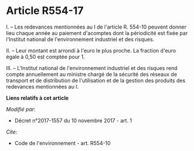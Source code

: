 # Article R554-17

I. – Les redevances mentionnées au I de l'article R. 554-10 peuvent donner lieu chaque année au paiement d'acomptes dont la
périodicité est fixée par l'Institut national de l'environnement industriel et des risques.

II. – Leur montant est arrondi à l'euro le plus proche. La fraction d'euro égale à 0,50 est comptée pour 1.

III. – L'Institut national de l'environnement industriel et des risques rend compte annuellement au ministre chargé de la
sécurité des réseaux de transport et de distribution de l'utilisation et de la gestion des produits des redevances
mentionnées au I.

**Liens relatifs à cet article**

_Modifié par_:

  - Décret n°2017-1557 du 10 novembre 2017 - art. 1

_Cite_:

  - Code de l'environnement - art. R554-10
